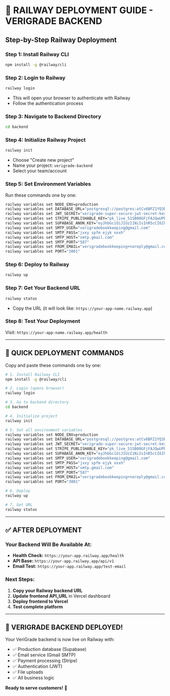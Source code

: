# 🚀 **RAILWAY DEPLOYMENT GUIDE - VERIGRADE BACKEND**

## **Step-by-Step Railway Deployment**

### **Step 1: Install Railway CLI**
```bash
npm install -g @railway/cli
```

### **Step 2: Login to Railway**
```bash
railway login
```
- This will open your browser to authenticate with Railway
- Follow the authentication process

### **Step 3: Navigate to Backend Directory**
```bash
cd backend
```

### **Step 4: Initialize Railway Project**
```bash
railway init
```
- Choose "Create new project"
- Name your project: `verigrade-backend`
- Select your team/account

### **Step 5: Set Environment Variables**
Run these commands one by one:

```bash
railway variables set NODE_ENV=production
railway variables set DATABASE_URL="postgresql://postgres:atCv6BFZ1YQ3bdvK@db.krdwxeeaxldgnhymukyb.supabase.co:5432/postgres"
railway variables set JWT_SECRET="verigrade-super-secure-jwt-secret-key-2024-production"
railway variables set STRIPE_PUBLISHABLE_KEY="pk_live_51SB00GFjFAJQwUPDaTEvzGmZswYvt024Sv9yhTkWByTUw8kP5YoBLhTqJcUXdJToKQy6uUFXFRn866xKUlQTZrcd007KhHxn6K"
railway variables set SUPABASE_ANON_KEY="eyJhbGciOiJIUzI1NiIsInR5cCI6IkpXVCJ9.eyJpc3MiOiJzdXBhYmFzZSIsInJlZiI6ImtyZHd4ZWVheGxkZ25oeW11a3liIiwicm9sZSI6ImFub24iLCJpYXQiOjE3NTk1NTUwOTYsImV4cCI6MjA3NTEzMTA5Nn0.yYj9Fvi4THZC0KBk_EdoUMLm27C_rs3B8c2PeOX6EXI"
railway variables set SMTP_USER="verigradebookkeeping@gmail.com"
railway variables set SMTP_PASS="jxxy spfm ejyk nxxh"
railway variables set SMTP_HOST="smtp.gmail.com"
railway variables set SMTP_PORT="587"
railway variables set FROM_EMAIL="verigradebookkeeping+noreply@gmail.com"
railway variables set PORT="3001"
```

### **Step 6: Deploy to Railway**
```bash
railway up
```

### **Step 7: Get Your Backend URL**
```bash
railway status
```
- Copy the URL (it will look like: `https://your-app-name.railway.app`)

### **Step 8: Test Your Deployment**
Visit: `https://your-app-name.railway.app/health`

---

## **🎯 QUICK DEPLOYMENT COMMANDS**

Copy and paste these commands one by one:

```bash
# 1. Install Railway CLI
npm install -g @railway/cli

# 2. Login (opens browser)
railway login

# 3. Go to backend directory
cd backend

# 4. Initialize project
railway init

# 5. Set all environment variables
railway variables set NODE_ENV=production
railway variables set DATABASE_URL="postgresql://postgres:atCv6BFZ1YQ3bdvK@db.krdwxeeaxldgnhymukyb.supabase.co:5432/postgres"
railway variables set JWT_SECRET="verigrade-super-secure-jwt-secret-key-2024-production"
railway variables set STRIPE_PUBLISHABLE_KEY="pk_live_51SB00GFjFAJQwUPDaTEvzGmZswYvt024Sv9yhTkWByTUw8kP5YoBLhTqJcUXdJToKQy6uUFXFRn866xKUlQTZrcd007KhHxn6K"
railway variables set SUPABASE_ANON_KEY="eyJhbGciOiJIUzI1NiIsInR5cCI6IkpXVCJ9.eyJpc3MiOiJzdXBhYmFzZSIsInJlZiI6ImtyZHd4ZWVheGxkZ25oeW11a3liIiwicm9sZSI6ImFub24iLCJpYXQiOjE3NTk1NTUwOTYsImV4cCI6MjA3NTEzMTA5Nn0.yYj9Fvi4THZC0KBk_EdoUMLm27C_rs3B8c2PeOX6EXI"
railway variables set SMTP_USER="verigradebookkeeping@gmail.com"
railway variables set SMTP_PASS="jxxy spfm ejyk nxxh"
railway variables set SMTP_HOST="smtp.gmail.com"
railway variables set SMTP_PORT="587"
railway variables set FROM_EMAIL="verigradebookkeeping+noreply@gmail.com"
railway variables set PORT="3001"

# 6. Deploy
railway up

# 7. Get URL
railway status
```

---

## **✅ AFTER DEPLOYMENT**

### **Your Backend Will Be Available At:**
- **Health Check:** `https://your-app.railway.app/health`
- **API Base:** `https://your-app.railway.app/api/v1`
- **Email Test:** `https://your-app.railway.app/test-email`

### **Next Steps:**
1. **Copy your Railway backend URL**
2. **Update frontend API_URL** in Vercel dashboard
3. **Deploy frontend to Vercel**
4. **Test complete platform**

---

## **🎉 VERIGRADE BACKEND DEPLOYED!**

Your VeriGrade backend is now live on Railway with:
- ✅ Production database (Supabase)
- ✅ Email service (Gmail SMTP)
- ✅ Payment processing (Stripe)
- ✅ Authentication (JWT)
- ✅ File uploads
- ✅ All business logic

**Ready to serve customers!** 🚀
